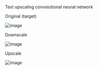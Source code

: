 Text upscaling convolutional neural network 


Original (target)

![image](https://github.com/LucaM185/textUpscaler/assets/66442521/407abbc8-9a92-470b-84e2-f9f70476253b)


Downscale

![image](https://github.com/LucaM185/textUpscaler/assets/66442521/d471e559-acaa-47c8-b626-87a230f1fd64)


Upscale

![image](https://github.com/LucaM185/textUpscaler/assets/66442521/7a5ef751-772e-4822-a772-45a272315f44)
